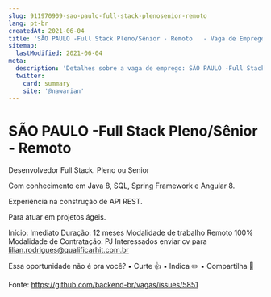 ```yaml
---
slug: 911970909-sao-paulo-full-stack-plenosenior-remoto
lang: pt-br
createdAt: 2021-06-04
title: 'SÃO PAULO -Full Stack Pleno/Sênior - Remoto   - Vaga de Emprego'
sitemap:
  lastModified: 2021-06-04
meta:
  description: 'Detalhes sobre a vaga de emprego: SÃO PAULO -Full Stack Pleno/Sênior - Remoto  '
  twitter:
    card: summary
    site: '@nawarian'
---
```


# SÃO PAULO -Full Stack Pleno/Sênior - Remoto  

Desenvolvedor  Full Stack. Pleno ou Senior

Com conhecimento em Java 8, SQL, Spring Framework e Angular 8.

Experiência na construção de API REST. 

Para atuar em projetos ágeis.

Início: Imediato 
Duração: 12 meses
Modalidade de trabalho Remoto 100%
Modalidade de Contratação: PJ 
Interessados enviar cv para lilian.rodrigues@qualificarhit.com.br

Essa oportunidade não é pra você?
▪️ Curte 👍
▪️ Indica ✏️
▪️ Compartilha 🤲

 


Fonte: https://github.com/backend-br/vagas/issues/5851